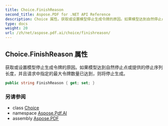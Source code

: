 ```yaml
---
title: Choice.FinishReason
second_title: Aspose.PDF for .NET API Reference
description: Choice 属性。获取或设置模型停止生成令牌的原因。如果模型达到自然停止点或提供的停止序列长度，并且请求中指定的最大令牌数量已达到，则将停止生成。
type: docs
weight: 20
url: /zh/net/aspose.pdf.ai/choice/finishreason/
---
```

## Choice.FinishReason 属性

获取或设置模型停止生成令牌的原因。如果模型达到自然停止点或提供的停止序列长度，并且请求中指定的最大令牌数量已达到，则将停止生成。

```csharp
public string FinishReason { get; set; }
```

### 另请参阅

* class [Choice](../)
* namespace [Aspose.Pdf.AI](../../../aspose.pdf.ai/)
* assembly [Aspose.PDF](../../../)